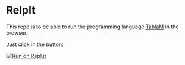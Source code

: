 # RelpIt

This repo is to be able to run the programming language [TablaM](http://tablam.org) in the browser.

Just click in the button:

[![Run on Repl.it](https://repl.it/join/mvuebgcf-mamcx)](https://repl.it/join/mvuebgcf-mamcx)
